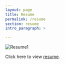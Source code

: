 ```yaml
---
layout: page
title: Resume
permalink: /resume
section: resume
intro_paragraph: >

---
```

![Resume1](assets/img/uploads/JordanWilsonSeniorResume.pdf.jpg)

<html>
  <head>
    <title>Title of the document</title>
  </head>
  <body>
    <p>Click here to view <a href="assets/img/uploads/JordanWilsonSeniorResume.pdf">resume</a>.</p>
  </body>
</html>
